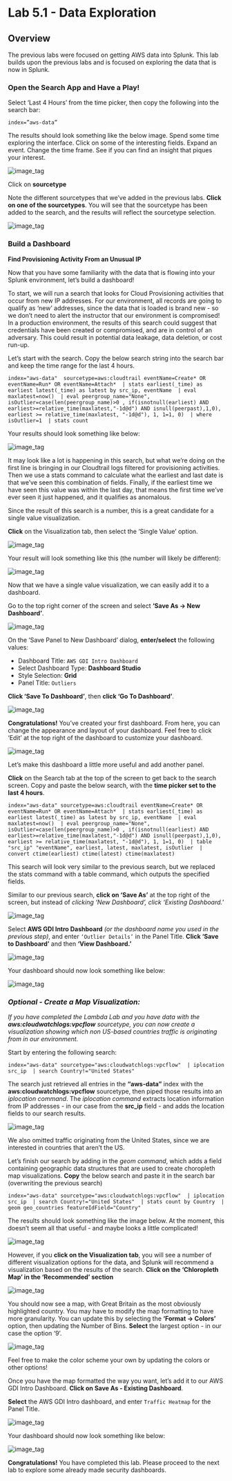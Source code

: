﻿# Lab 5.1 - Data Exploration

## Overview

The previous labs were focused on getting AWS data into Splunk. This lab builds upon the previous labs and is focused on exploring the data that is now in Splunk. 

### Open the Search App and Have a Play!


Select ‘Last 4 Hours’ from the time picker, then copy the following into the search bar:


`index=”aws-data”`


The results should look something like the below image. Spend some time exploring the interface. Click on some of the interesting fields. Expand an event. Change the time frame. See if you can find an insight that piques your interest.  


![image_tag](/static/50_data_exploration/Image_1.png)  


Click on **sourcetype**
  

Note the different sourcetypes that we’ve added in the previous labs. **Click on one of the sourcetypes**. You will see that the sourcetype has been added to the search, and the results will reflect the sourcetype selection. 


![image_tag](/static/50_data_exploration/Image_2.png)  



### Build a Dashboard

**Find Provisioning Activity From an Unusual IP**

Now that you have some familiarity with the data that is flowing into your Splunk environment, let’s build a dashboard! 

To start, we will run a search that looks for Cloud Provisioning activities that occur from new IP addresses. For our environment, all records are going to qualify as ‘new’ addresses, since the data that is loaded is brand new - so we don’t need to alert the instructor that our environment is compromised! In a production environment, the results of this search could suggest that credentials have been created or compromised, and are in control of an adversary. This could result in potential data leakage, data deletion, or cost run-up.


Let’s start with the search. Copy the below search string into the search bar and keep the time range for the last 4 hours.


`index="aws-data"  sourcetype=aws:cloudtrail eventName=Create* OR eventName=Run* OR eventName=Attach* 
| stats earliest(_time) as earliest latest(_time) as latest by src_ip, eventName 
| eval maxlatest=now() 
| eval peergroup_name="None", isOutlier=case(len(peergroup_name)>0 , if(isnotnull(earliest) AND earliest>=relative_time(maxlatest,"-1d@d") AND isnull(peerpast),1,0), earliest >= relative_time(maxlatest, "-1d@d"), 1, 1=1, 0) 
| where isOutlier=1 
| stats count`

Your results should look something like below:

![image_tag](/static/50_data_exploration/Image_3.png)  



  

It may look like a lot is happening in this search, but what we’re doing on the first line is bringing in our Cloudtrail logs filtered for provisioning activities. Then we use a stats command to calculate what the earliest and last date is that we’ve seen this combination of fields. Finally, if the earliest time we have seen this value was within the last day, that means the first time we’ve ever seen it just happened, and it qualifies as anomalous.


Since the result of this search is a number, this is a great candidate for a single value visualization. 

**Click** on the Visualization tab, then select the ‘Single Value’ option.

![image_tag](/static/50_data_exploration/Image_4.png)  
  

Your result will look something like this (the number will likely be different):
  

![image_tag](/static/50_data_exploration/Image_5.png)  

Now that we have a single value visualization, we can easily add it to a dashboard. 

Go to the top right corner of the screen and select **‘Save As -> New Dashboard’**.
  
![image_tag](/static/50_data_exploration/Image_6.png)  

On the ‘Save Panel to New Dashboard’ dialog, **enter/select** the following values:
* Dashboard Title: `AWS GDI Intro Dashboard`
* Select Dashboard Type: **Dashboard Studio**
* Style Selection: **Grid**
* Panel Title: `Outliers`
  
**Click ‘Save To Dashboard’**, then **click ‘Go To Dashboard’**. 

![image_tag](/static/50_data_exploration/Image_7.png)  

**Congratulations!** You’ve created your first dashboard. From here, you can change the appearance and layout of your dashboard. Feel free to click ‘Edit’ at the top right of the dashboard to customize your dashboard. 


![image_tag](/static/50_data_exploration/Image_8.png)  


Let’s make this dashboard a little more useful and add another panel. 

**Click** on the Search tab at the top of the screen to get back to the search screen.  Copy and paste the below search, with the **time picker set to the last 4 hours**.


`index="aws-data" sourcetype=aws:cloudtrail eventName=Create* OR eventName=Run* OR eventName=Attach* 
| stats earliest(_time) as earliest latest(_time) as latest by src_ip, eventName 
| eval maxlatest=now() 
| eval peergroup_name="None", isOutlier=case(len(peergroup_name)>0 , if(isnotnull(earliest) AND earliest>=relative_time(maxlatest,"-1d@d") AND isnull(peerpast),1,0), earliest >= relative_time(maxlatest, "-1d@d"), 1, 1=1, 0) 
| table "src_ip" "eventName", earliest, latest, maxlatest, isOutlier 
| convert ctime(earliest) ctime(latest) ctime(maxlatest)`

This search will look very similar to the previous search, but we replaced the stats command with a table command, which outputs the specified fields. 


Similar to our previous search, **click on ‘Save As’** at the top right of the screen, but instead of *clicking ‘New Dashboard’, click ‘Existing Dashboard.*’ 
  
![image_tag](/static/50_data_exploration/Image_9.png)  

Select **AWS GDI Intro Dashboard** *(or the dashboard name you used in the previous step)*, and enter `‘Outlier Details’` in the Panel Title. **Click ‘Save to Dashboard’** and then **‘View Dashboard.’**

![image_tag](/static/50_data_exploration/Image_10.png)  
  
Your dashboard should now look something like below:

![image_tag](/static/50_data_exploration/Image_11.png)  

### *Optional - Create a Map Visualization:*

*If you have completed the Lambda Lab and you have data with the **aws:cloudwatchlogs:vpcflow** sourcetype, you can now create a visualization showing which non US-based countries traffic is originating from in our environment.*

Start by entering the following search:


`index="aws-data" sourcetype="aws:cloudwatchlogs:vpcflow" 
| iplocation src_ip 
| search Country!="United States" `


The search just retrieved all entries in the **“aws-data”** index with the **aws:cloudwatchlogs:vpcflow** sourcetype, then piped those results into an *iplocation command*. The *iplocation command* extracts location information from IP addresses - in our case from the **src_ip** field - and adds the location fields to our search results. 

![image_tag](/static/50_data_exploration/Image_12.png)  

We also omitted traffic originating from the United States, since we are interested in countries that aren’t the US. 


Let’s finish our search by adding in the *geom command*, which adds a field containing geographic data structures that are used to create choropleth map visualizations. **Copy** the below search and paste it in the search bar (overwriting the previous search)


`index="aws-data" sourcetype="aws:cloudwatchlogs:vpcflow" 
| iplocation src_ip 
| search Country!="United States" 
| stats count by Country 
| geom geo_countries featureIdField="Country"`


The results should look something like the image below. At the moment, this doesn’t seem all that useful - and maybe looks a little complicated!

![image_tag](/static/50_data_exploration/Image_13.png)  


However, if you **click on the Visualization tab**, you will see a number of different visualization options for the data, and Splunk will recommend a visualization based on the results of the search. **Click on the ‘Chloropleth Map’ in the ‘Recommended’ section**


![image_tag](/static/50_data_exploration/Image_14.png)  


You should now see a map, with Great Britain as the most obviously highlighted country. You may have to modify the map formatting to have more granularity. You can update this by selecting the **‘Format -> Colors’** option, then updating the Number of Bins. **Select** the largest option - in our case the option ‘9’. 

![image_tag](/static/50_data_exploration/Image_15.png)  

Feel free to make the color scheme your own by updating the colors or other options!
  

Once you have the map formatted the way you want, let’s add it to our AWS GDI Intro Dashboard. **Click on Save As - Existing Dashboard**. 

**Select** the AWS GDI Intro dashboard, and enter `Traffic Heatmap` for the Panel Title.
  
![image_tag](/static/50_data_exploration/Image_16.png)  


Your dashboard should now look something like below:

![image_tag](/static/50_data_exploration/Image_17.png)  


**Congratulations!** You have completed this lab. Please proceed to the next lab to explore some already made security dashboards.